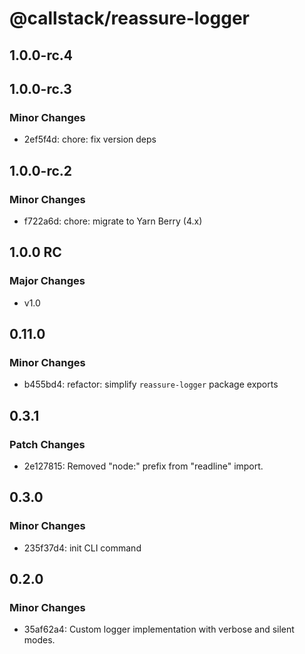 # @callstack/reassure-logger

## 1.0.0-rc.4

## 1.0.0-rc.3

### Minor Changes

- 2ef5f4d: chore: fix version deps

## 1.0.0-rc.2

### Minor Changes

- f722a6d: chore: migrate to Yarn Berry (4.x)

## 1.0.0 RC

### Major Changes

- v1.0

## 0.11.0

### Minor Changes

- b455bd4: refactor: simplify `reassure-logger` package exports

## 0.3.1

### Patch Changes

- 2e127815: Removed "node:" prefix from "readline" import.

## 0.3.0

### Minor Changes

- 235f37d4: init CLI command

## 0.2.0

### Minor Changes

- 35af62a4: Custom logger implementation with verbose and silent modes.
